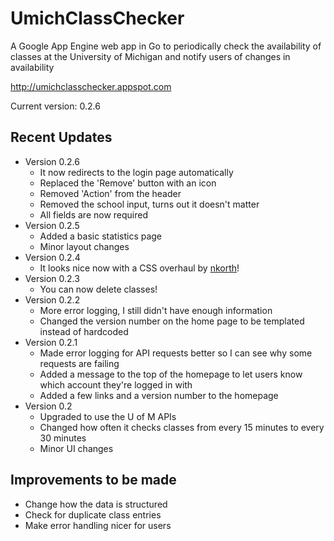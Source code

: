 UmichClassChecker
=================

A Google App Engine web app in Go to periodically check the availability of classes at the University of Michigan and notify users of changes in availability

http://umichclasschecker.appspot.com

Current version: 0.2.6

Recent Updates
--------------

- Version 0.2.6
	- It now redirects to the login page automatically
	- Replaced the 'Remove' button with an icon
	- Removed 'Action' from the header
	- Removed the school input, turns out it doesn't matter
	- All fields are now required
- Version 0.2.5
	- Added a basic statistics page
	- Minor layout changes
- Version 0.2.4
	- It looks nice now with a CSS overhaul by [nkorth](https://www.github.com/nkorth)!
- Version 0.2.3
	- You can now delete classes!
- Version 0.2.2
	- More error logging, I still didn't have enough information
	- Changed the version number on the home page to be templated instead of hardcoded
- Version 0.2.1
	- Made error logging for API requests better so I can see why some requests are failing
	- Added a message to the top of the homepage to let users know which account they're logged in with
	- Added a few links and a version number to the homepage
- Version 0.2
	- Upgraded to use the U of M APIs
	- Changed how often it checks classes from every 15 minutes to every 30 minutes
	- Minor UI changes

Improvements to be made
-----------------------

- Change how the data is structured
- Check for duplicate class entries
- Make error handling nicer for users
